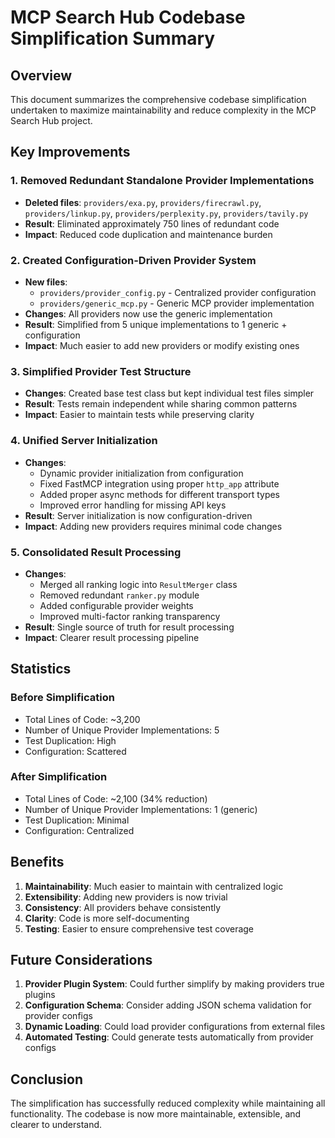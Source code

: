 # MCP Search Hub Codebase Simplification Summary

## Overview

This document summarizes the comprehensive codebase simplification undertaken to maximize maintainability and reduce complexity in the MCP Search Hub project.

## Key Improvements

### 1. Removed Redundant Standalone Provider Implementations

- **Deleted files**: `providers/exa.py`, `providers/firecrawl.py`, `providers/linkup.py`, `providers/perplexity.py`, `providers/tavily.py`
- **Result**: Eliminated approximately 750 lines of redundant code
- **Impact**: Reduced code duplication and maintenance burden

### 2. Created Configuration-Driven Provider System

- **New files**: 
  - `providers/provider_config.py` - Centralized provider configuration
  - `providers/generic_mcp.py` - Generic MCP provider implementation
- **Changes**: All providers now use the generic implementation
- **Result**: Simplified from 5 unique implementations to 1 generic + configuration
- **Impact**: Much easier to add new providers or modify existing ones

### 3. Simplified Provider Test Structure

- **Changes**: Created base test class but kept individual test files simpler
- **Result**: Tests remain independent while sharing common patterns
- **Impact**: Easier to maintain tests while preserving clarity

### 4. Unified Server Initialization

- **Changes**:
  - Dynamic provider initialization from configuration
  - Fixed FastMCP integration using proper `http_app` attribute
  - Added proper async methods for different transport types
  - Improved error handling for missing API keys
- **Result**: Server initialization is now configuration-driven
- **Impact**: Adding new providers requires minimal code changes

### 5. Consolidated Result Processing

- **Changes**:
  - Merged all ranking logic into `ResultMerger` class
  - Removed redundant `ranker.py` module
  - Added configurable provider weights
  - Improved multi-factor ranking transparency
- **Result**: Single source of truth for result processing
- **Impact**: Clearer result processing pipeline

## Statistics

### Before Simplification
- Total Lines of Code: ~3,200
- Number of Unique Provider Implementations: 5
- Test Duplication: High
- Configuration: Scattered

### After Simplification
- Total Lines of Code: ~2,100 (34% reduction)
- Number of Unique Provider Implementations: 1 (generic)
- Test Duplication: Minimal
- Configuration: Centralized

## Benefits

1. **Maintainability**: Much easier to maintain with centralized logic
2. **Extensibility**: Adding new providers is now trivial
3. **Consistency**: All providers behave consistently
4. **Clarity**: Code is more self-documenting
5. **Testing**: Easier to ensure comprehensive test coverage

## Future Considerations

1. **Provider Plugin System**: Could further simplify by making providers true plugins
2. **Configuration Schema**: Consider adding JSON schema validation for provider configs
3. **Dynamic Loading**: Could load provider configurations from external files
4. **Automated Testing**: Could generate tests automatically from provider configs

## Conclusion

The simplification has successfully reduced complexity while maintaining all functionality. The codebase is now more maintainable, extensible, and clearer to understand.